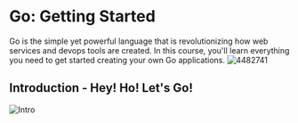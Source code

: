 # Go: Getting Started

Go is the simple yet powerful language that is revolutionizing how web services and devops tools are created. In this course, you'll learn everything you need to get started creating your own Go applications.
![4482741](https://user-images.githubusercontent.com/14364518/116328631-d29bda00-a79f-11eb-9452-8959c6a4c133.png)

## Introduction - Hey! Ho! Let's Go!

![Intro](https://user-images.githubusercontent.com/14364518/116329687-463ee680-a7a2-11eb-98cb-4897a831cd31.png)
